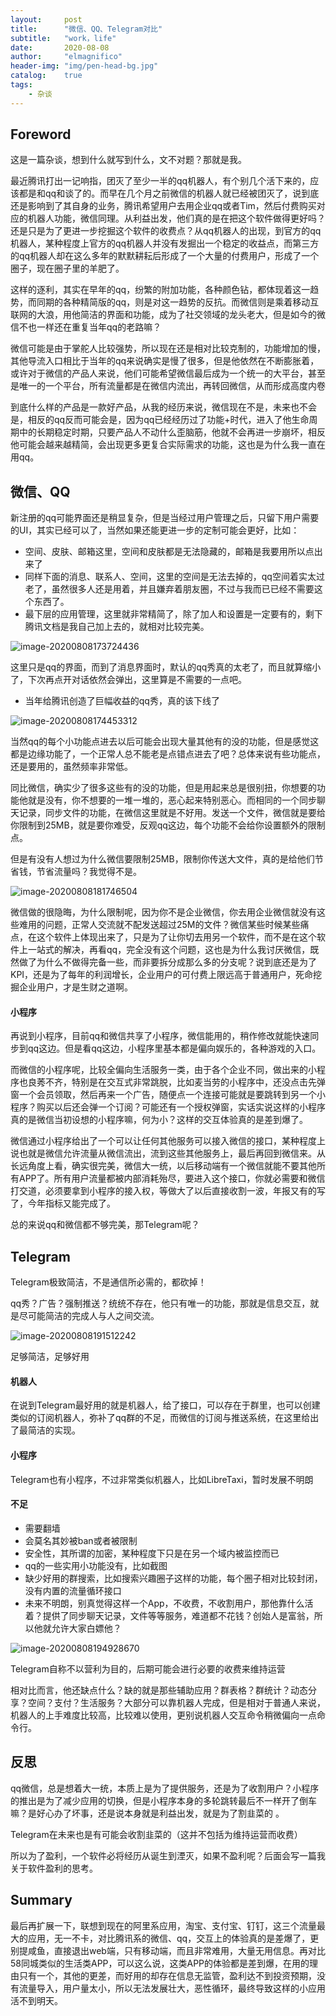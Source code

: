 ```yaml
---
layout:     post
title:      "微信、QQ、Telegram对比"
subtitle:   "work，life"
date:       2020-08-08
author:     "elmagnifico"
header-img: "img/pen-head-bg.jpg"
catalog:    true
tags:
    - 杂谈
---
```


## Foreword

这是一篇杂谈，想到什么就写到什么，文不对题？那就是我。

最近腾讯打出一记响指，团灭了至少一半的qq机器人，有个别几个活下来的，应该都是和qq和谈了的。而早在几个月之前微信的机器人就已经被团灭了，说到底还是影响到了其自身的业务，腾讯希望用户去用企业qq或者Tim，然后付费购买对应的机器人功能，微信同理。从利益出发，他们真的是在把这个软件做得更好吗？还是只是为了更进一步挖掘这个软件的收费点？从qq机器人的出现，到官方的qq机器人，某种程度上官方的qq机器人并没有发掘出一个稳定的收益点，而第三方的qq机器人却在这么多年的默默耕耘后形成了一个大量的付费用户，形成了一个圈子，现在圈子里的羊肥了。

这样的逐利，其实在早年的qq，纷繁的附加功能，各种颜色钻，都体现着这一趋势，而同期的各种精简版的qq，则是对这一趋势的反抗。而微信则是乘着移动互联网的大浪，用他简洁的界面和功能，成为了社交领域的龙头老大，但是如今的微信不也一样还在重复当年qq的老路嘛？

微信可能是由于掌舵人比较强势，所以现在还是相对比较克制的，功能增加的慢，其他导流入口相比于当年的qq来说确实是慢了很多，但是他依然在不断膨胀着，或许对于微信的产品人来说，他们可能希望微信最后成为一个统一的大平台，甚至是唯一的一个平台，所有流量都是在微信内流出，再转回微信，从而形成高度内卷

到底什么样的产品是一款好产品，从我的经历来说，微信现在不是，未来也不会是，相反的qq反而可能会是，因为qq已经经历过了功能+时代，进入了他生命周期中的长期稳定时期，只要产品人不动什么歪脑筋，他就不会再进一步崩坏，相反他可能会越来越精简，会出现更多更复合实际需求的功能，这也是为什么我一直在用qq。

## 微信、QQ

新注册的qq可能界面还是稍显复杂，但是当经过用户管理之后，只留下用户需要的UI，其实已经可以了，当然如果还能更进一步的定制可能会更好，比如：

- 空间、皮肤、邮箱这里，空间和皮肤都是无法隐藏的，邮箱是我要用所以点出来了
- 同样下面的消息、联系人、空间，这里的空间是无法去掉的，qq空间着实太过老了，虽然很多人还是用着，并且嫌弃着朋友圈，不过与我而已已经不需要这个东西了。
- 最下层的应用管理，这里就非常精简了，除了加人和设置是一定要有的，剩下腾讯文档是我自己加上去的，就相对比较完美。

![image-20200808173724436](https://i.loli.net/2020/08/08/yEBheX5D7Nl4wCP.png)

这里只是qq的界面，而到了消息界面时，默认的qq秀真的太老了，而且就算缩小了，下次再点开对话依然会弹出，这里算是不需要的一点吧。

- 当年给腾讯创造了巨幅收益的qq秀，真的该下线了

![image-20200808174453312](https://i.loli.net/2020/08/08/BiMPzHhLCNnS5f8.png)

当然qq的每个小功能点进去以后可能会出现大量其他有的没的功能，但是感觉这都是边缘功能了，一个正常人总不能老是点错点进去了吧？总体来说有些功能点，还是要用的，虽然频率非常低。

同比微信，确实少了很多这些有的没的功能，但是用起来总是很别扭，你想要的功能他就是没有，你不想要的一堆一堆的，恶心起来特别恶心。而相同的一个同步聊天记录，同步文件的功能，在微信这里就是不好用。发送一个文件，微信就是要给你限制到25MB，就是要你难受，反观qq这边，每个功能不会给你设置额外的限制点。

但是有没有人想过为什么微信要限制25MB，限制你传送大文件，真的是给他们节省钱，节省流量吗？我觉得不是。

![image-20200808181746504](https://i.loli.net/2020/08/08/25IZSno1W4NxPj6.png)

微信做的很隐晦，为什么限制呢，因为你不是企业微信，你去用企业微信就没有这些难用的问题，正常人交流就不配发送超过25M的文件？微信某些时候某些痛点，在这个软件上体现出来了，只是为了让你切去用另一个软件，而不是在这个软件上一站式的解决，再看qq，完全没有这个问题，这也是为什么我讨厌微信，既然做了为什么不做得完备一些，而非要拆分成那么多的分支呢？说到底还是为了KPI，还是为了每年的利润增长，企业用户的可付费上限远高于普通用户，死命挖掘企业用户，才是生财之道啊。

#### 小程序

再说到小程序，目前qq和微信共享了小程序，微信能用的，稍作修改就能快速同步到qq这边。但是看qq这边，小程序里基本都是偏向娱乐的，各种游戏的入口。

而微信的小程序呢，比较全偏向生活服务一类，由于各个企业不同，做出来的小程序也良莠不齐，特别是在交互式非常跳脱，比如麦当劳的小程序中，还没点击先弹窗一个会员领取，然后再来一个广告，随便点一个连接可能就是要跳转到另一个小程序？购买以后还会弹一个订阅？可能还有一个授权弹窗，实话实说这样的小程序真的是微信当初设想的小程序嘛，何为小？这样的交互体验真的是差到爆了。

微信通过小程序给出了一个可以让任何其他服务可以接入微信的接口，某种程度上说也就是微信允许流量从微信流出，流到这些其他服务上，最后再回到微信来。从长远角度上看，确实很完美，微信大一统，以后移动端有一个微信就能不要其他所有APP了。所有用户流量都被内部消耗殆尽，要进入这个接口，你就必需要和微信打交道，必须要拿到小程序的接入权，等做大了以后直接收割一波，年报又有的写了，今年指标又能完成了。

总的来说qq和微信都不够完美，那Telegram呢？

## Telegram

Telegram极致简洁，不是通信所必需的，都砍掉！

qq秀？广告？强制推送？统统不存在，他只有唯一的功能，那就是信息交互，就是尽可能简洁的完成人与人之间交流。

![image-20200808191512242](https://i.loli.net/2020/08/08/unNImqhixFoDYQL.png)

足够简洁，足够好用

#### 机器人

在说到Telegram最好用的就是机器人，给了接口，可以存在于群里，也可以创建类似的订阅机器人，弥补了qq群的不足，而微信的订阅与推送系统，在这里给出了最简洁的实现。

#### 小程序

Telegram也有小程序，不过非常类似机器人，比如LibreTaxi，暂时发展不明朗

#### 不足

- 需要翻墙
- 会莫名其妙被ban或者被限制
- 安全性，其所谓的加密，某种程度下只是在另一个域内被监控而已
- qq的一些实用小功能没有，比如截图
- 缺少好用的群搜索，比如搜索兴趣圈子这样的功能，每个圈子相对比较封闭，没有内置的流量循环接口
- 未来不明朗，别真觉得这样一个App，不收费，不收割用户，那他靠什么活着？提供了同步聊天记录，文件等等服务，难道都不花钱？创始人是富翁，所以他就允许大家白嫖他？



![image-20200808194928670](https://i.loli.net/2020/08/08/Nkto9FacyngBjeU.png)

Telegram自称不以营利为目的，后期可能会进行必要的收费来维持运营

相对比而言，他还缺点什么？缺的就是那些辅助应用？群表格？群统计？动态分享？空间？支付？生活服务？大部分可以靠机器人完成，但是相对于普通人来说，机器人的上手难度比较高，比较难以使用，更别说机器人交互命令稍微偏向一点命令行。

## 反思

qq微信，总是想着大一统，本质上是为了提供服务，还是为了收割用户？小程序的推出是为了减少应用的切换，但是小程序本身的多轮跳转最后不一样开了倒车嘛？是好心办了坏事，还是说本身就是利益出发，就是为了割韭菜的 。

Telegram在未来也是有可能会收割韭菜的（这并不包括为维持运营而收费）

所以为了盈利，一个软件必将经历从诞生到湮灭，如果不盈利呢？后面会写一篇我关于软件盈利的思考。

## Summary

最后再扩展一下，联想到现在的阿里系应用，淘宝、支付宝、钉钉，这三个流量最大的应用，无一不卡，对比腾讯系的微信、qq，交互上的体验真的是差爆了，更别提咸鱼，直接退出web端，只有移动端，而且非常难用，大量无用信息。再对比58同城类似的生活类APP，可以这么说，这类APP的体验都是差到爆，在用的理由只有一个，其他的更差，而好用的却存在信息无监管，盈利达不到投资预期，没有流量导入，用户量太小，所以无法发展壮大，恶性循环，最终导致这样的小应用活不到明天。